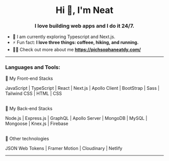 <h1 align="center">Hi 👋, I'm Neat</h1>
<h3 align="center">I love building web apps and I do it 24/7.</h3>

- 🚀 I am currently exploring Typescript and Next.js.
- ⚡ Fun fact: **I love three things: coffeee, hiking, and running.**
- 👩‍💻 Check out more about me **https://pichsophaneatdy.com/**

<p align="left">
</p>

---

<h3 align="left">Languages and Tools:</h3>
<p>📍 My Front-end Stacks </p>
JavaScript | TypeScript | React | Next.js | Apollo Client | BootStrap | Sass | Tailwind CSS | HTML | CSS
<br></br>
<p>📍 My Back-end Stacks</p>
Node.js | Express.js | GraphQL | Apollo Server | MongoDB | MySQL | Mongoose | Knex.js | Firebase
<br></br>
<p>📍 Other technologies</p>
JSON Web Tokens | Framer Motion | Cloudinary | Netlify

---


